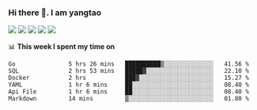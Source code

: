 ### Hi there 👋. I am yangtao 

<!-- **runtu666/runtu666** is a ✨ _special_ ✨ repository because its `README.md` (this file) appears on your GitHub profile. -->

![](https://github-profile-summary-cards.vercel.app/api/cards/profile-details?username=runtu666&theme=github)
![](https://github-profile-summary-cards.vercel.app/api/cards/repos-per-language?username=runtu666&theme=github)
![](https://github-profile-summary-cards.vercel.app/api/cards/most-commit-language?username=runtu666&theme=github)
![](https://github-profile-summary-cards.vercel.app/api/cards/stats?&username=runtu666&theme=github)
![](https://github-profile-summary-cards.vercel.app/api/cards/productive-time?username=runtu666&theme=github)

📊 **This week I spent my time on**
<!--START_SECTION:waka-->

```text
Go               5 hrs 26 mins   ██████████▒░░░░░░░░░░░░░░   41.56 %
SQL              2 hrs 53 mins   █████▓░░░░░░░░░░░░░░░░░░░   22.10 %
Docker           2 hrs           ███▓░░░░░░░░░░░░░░░░░░░░░   15.27 %
YAML             1 hr 6 mins     ██░░░░░░░░░░░░░░░░░░░░░░░   08.40 %
Api File         1 hr 6 mins     ██░░░░░░░░░░░░░░░░░░░░░░░   08.40 %
Markdown         14 mins         ▒░░░░░░░░░░░░░░░░░░░░░░░░   01.80 %
```

<!--END_SECTION:waka-->


[comment]: <> (Here are some ideas to get you started:)

[comment]: <> (- 🔭 I’m currently working on tal)

[comment]: <> (- 🌱 I’m currently learning devops)

[comment]: <> (- 👯 I’m looking to collaborate on ...)

[comment]: <> (- 🤔 I’m looking for help with ...)

[comment]: <> (- 💬 Ask me about ...)

[comment]: <> (- 📫 How to reach me: ...)

[comment]: <> (- 😄 Pronouns: ...)

[comment]: <> (- ⚡ Fun fact: ...)
